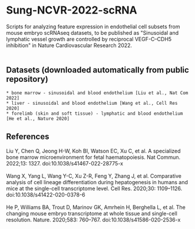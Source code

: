 # Sung-NCVR-2022-scRNA
Scripts for analyzing feature expression in endothelial cell subsets from mouse embryo scRNAseq datasets, to be published as "Sinusoidal and lymphatic vessel growth are controlled by reciprocal VEGF-C–CDH5 inhibition" in Nature Cardiovascular Research 2022.
<br><br>

## Datasets (downloaded automatically from public repository)
    * bone marrow - sinusoidal and blood endothelium [Liu et al., Nat Com 2022]
    * liver - sinusoidal and blood endothelium [Wang et al., Cell Res 2020]
    * forelimb (skin and soft tissue) - lymphatic and blood endothelium [He et al., Nature 2020]

## References
Liu Y, Chen Q, Jeong H-W, Koh BI, Watson EC, Xu C, et al. A specialized bone marrow microenvironment for fetal haematopoiesis. Nat Commun. 2022;13: 1327. doi:10.1038/s41467-022-28775-x
<br><br>
Wang X, Yang L, Wang Y-C, Xu Z-R, Feng Y, Zhang J, et al. Comparative analysis of cell lineage differentiation during hepatogenesis in humans and mice at the single-cell transcriptome level. Cell Res. 2020;30: 1109–1126. doi:10.1038/s41422-020-0378-6
<br><br>
He P, Williams BA, Trout D, Marinov GK, Amrhein H, Berghella L, et al. The changing mouse embryo transcriptome at whole tissue and single-cell resolution. Nature. 2020;583: 760–767. doi:10.1038/s41586-020-2536-x
